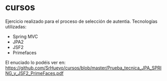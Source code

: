 # cursos

Ejercicio realizado para el proceso de selección de autentia.
Tecnologías utilizadas:
  - Spring MVC
  - JPA2
  - JSF2
  - Primefaces

El enuciado lo podéis ver en:
https://github.com/SrHuevo/cursos/blob/master/Prueba_tecnica_JPA_SPRING_y_JSF2_PrimeFaces.pdf
